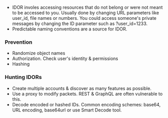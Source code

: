 * IDOR involes accessing resources that do not belong or were not meant to be accessed to you. Usually done by changing URL parameters like user_id, file names or numbers. You could access someone's private messages by changing the ID parameter such as ?user_id=1233.
* Predictable naming conventions are a source for IDOR.

### Prevention
* Randomize object names
* Authorization. Check user's identity & permissions
* Hashing

### Hunting IDORs
* Create multiple accounts & discover as many features as possible.
* Use a proxy to modify packets. REST & GraphQL are often vulnerable to this.
* Decode encoded or hashed IDs. Common encoding schemes: base64, URL encoding, base64url or use Smart Decode tool.

